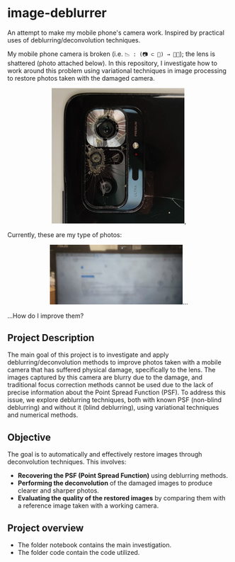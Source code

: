 # image-deblurrer
An attempt to make my mobile phone's camera work. Inspired by practical uses of deblurring/deconvolution techniques.

My mobile phone camera is broken (i.e.  ```📉 : (📷 ⊂ 📱) → ⛓️‍💥```); the lens is shattered (photo attached below). In this repository, I investigate how to work around this problem using variational techniques in image processing to restore photos taken with the damaged camera.

<p align="center">
  <img src="./assets/crashed_lense.jpg" alt="Crashed lense" title="Crashed lense" style="display: inline-block; width: 300px" />,
</p>

Currently, these are my type of photos:

<p align="center">
  <img src="./assets/6.jpg" alt="Blurry photo 6" title="Blurry photo 6" style="display: inline-block; width: 300px" />...
</p>

...How do I improve them?

## Project Description

The main goal of this project is to investigate and apply deblurring/deconvolution methods to improve photos taken with a mobile camera that has suffered physical damage, specifically to the lens. The images captured by this camera are blurry due to the damage, and traditional focus correction methods cannot be used due to the lack of precise information about the Point Spread Function (PSF). To address this issue, we explore deblurring techniques, both with known PSF (non-blind deblurring) and without it (blind deblurring), using variational techniques and numerical methods.

## Objective

The goal is to automatically and effectively restore images through deconvolution techniques. This involves:

- **Recovering the PSF (Point Spread Function)** using deblurring methods.
- **Performing the deconvolution** of the damaged images to produce clearer and sharper photos.
- **Evaluating the quality of the restored images** by comparing them with a reference image taken with a working camera.

## Project overview

* The folder notebook contains the main investigation.
* The folder code contain the code utilized.

